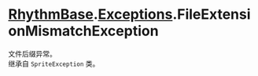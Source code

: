 # [RhythmBase](../namespaces.md).[Exceptions](../namespace/Exceptions.md).FileExtensionMismatchException  
文件后缀异常。    
继承自 `SpriteException` 类。